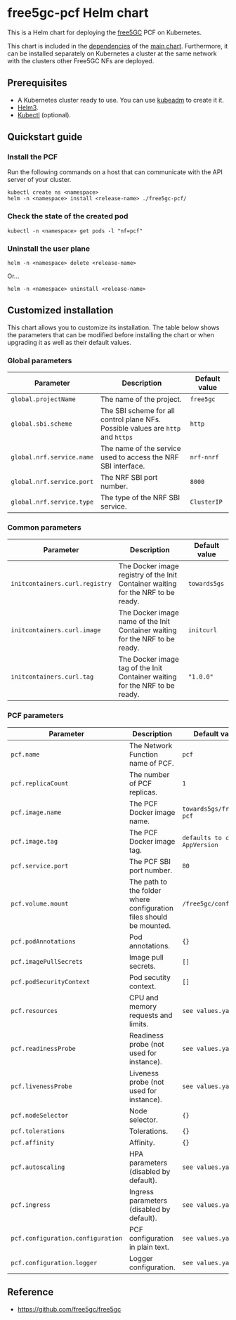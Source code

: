 # free5gc-pcf Helm chart

This is a Helm chart for deploying the [free5GC](https://github.com/free5gc/free5gc) PCF on Kubernetes.

This chart is included in the [dependencies](/charts/free5gc/charts) of the [main chart](/charts/free5gc). Furthermore, it can be installed separately on Kubernetes a cluster at the same network with the clusters other Free5GC NFs are deployed.

## Prerequisites
 - A Kubernetes cluster ready to use. You can use [kubeadm](https://kubernetes.io/docs/setup/production-environment/tools/kubeadm/create-cluster-kubeadm/) to create it it.
 - [Helm3](https://helm.sh/docs/intro/install/).
 - [Kubectl](https://kubernetes.io/docs/tasks/tools/install-kubectl/) (optional).

## Quickstart guide

### Install the PCF
Run the following commands on a host that can communicate with the API server of your cluster.
```console
kubectl create ns <namespace>
helm -n <namespace> install <release-name> ./free5gc-pcf/
```

### Check the state of the created pod
```console
kubectl -n <namespace> get pods -l "nf=pcf"
```

### Uninstall the user plane
```console
helm -n <namespace> delete <release-name>
```
Or...
```console
helm -n <namespace> uninstall <release-name>
```

## Customized installation
This chart allows you to customize its installation. The table below shows the parameters that can be modified before installing the chart or when upgrading it as well as their default values.

### Global parameters

| Parameter | Description | Default value |
| --- | --- | --- |
| `global.projectName` | The name of the project. | `free5gc` |
| `global.sbi.scheme` | The SBI scheme for all control plane NFs. Possible values are `http` and `https` | `http` |
| `global.nrf.service.name` | The name of the service used to access the NRF SBI interface. | `nrf-nnrf` |
| `global.nrf.service.port` | The NRF SBI port number. | `8000` |
| `global.nrf.service.type` | The type of the NRF SBI service. | `ClusterIP` |

### Common parameters
| Parameter | Description | Default value |
| --- | --- | --- |
| `initcontainers.curl.registry` | The Docker image registry of the Init Container waiting for the NRF to be ready. | `towards5gs` |
| `initcontainers.curl.image` | The Docker image name of the Init Container waiting for the NRF to be ready. | `initcurl` |
| `initcontainers.curl.tag` | The Docker image tag of the Init Container waiting for the NRF to be ready. | `"1.0.0"` |

### PCF parameters

| Parameter | Description | Default value |
| --- | --- | --- |
| `pcf.name` | The Network Function name of PCF. | `pcf` |
| `pcf.replicaCount` | The number of PCF replicas. | `1` |
| `pcf.image.name` | The PCF Docker image name. | `towards5gs/free5gc-pcf` |
| `pcf.image.tag` | The PCF Docker image tag. | `defaults to chart AppVersion` |
| `pcf.service.port` | The PCF SBI port number. | `80` |
| `pcf.volume.mount` | The path to the folder where configuration files should be mounted. | `/free5gc/config/`|
| `pcf.podAnnotations` | Pod annotations. | `{}`|
| `pcf.imagePullSecrets` | Image pull secrets. | `[]`|
| `pcf.podSecurityContext` | Pod secutity context. | `[]`|
| `pcf.resources` | CPU and memory requests and limits. | `see values.yaml`|
| `pcf.readinessProbe` | Readiness probe (not used for instance). | `see values.yaml`|
| `pcf.livenessProbe` | Liveness probe (not used for instance). | `see values.yaml`|
| `pcf.nodeSelector` | Node selector. | `{}`|
| `pcf.tolerations` | Tolerations. | `{}`|
| `pcf.affinity` | Affinity. | `{}`|
| `pcf.autoscaling` | HPA parameters (disabled by default). | `see values.yaml`|
| `pcf.ingress` | Ingress parameters (disabled by default). | `see values.yaml`|
| `pcf.configuration.configuration` | PCF configuration in plain text. | `see values.yaml`|
| `pcf.configuration.logger` | Logger configuration. | `see values.yaml`|


## Reference
 - https://github.com/free5gc/free5gc
